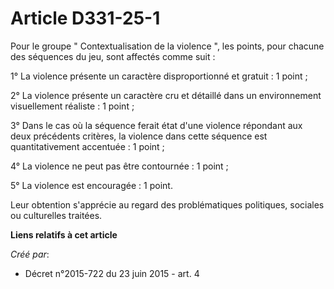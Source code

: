 # Article D331-25-1

Pour le groupe  "   Contextualisation de la violence ", les points, pour chacune des séquences du jeu, sont affectés comme
suit : 

1° La violence présente un caractère disproportionné et gratuit : 1 point ; 

2° La violence présente un caractère cru et détaillé dans un environnement visuellement réaliste : 1 point ; 

3° Dans le cas où la séquence ferait état d'une violence répondant aux deux précédents critères, la violence dans cette
séquence est quantitativement accentuée : 1 point ; 

4° La violence ne peut pas être contournée : 1 point ; 

5° La violence est encouragée : 1 point. 

Leur obtention s'apprécie au regard des problématiques politiques, sociales ou culturelles traitées.

**Liens relatifs à cet article**

_Créé par_:

  - Décret n°2015-722 du 23 juin 2015 - art. 4
